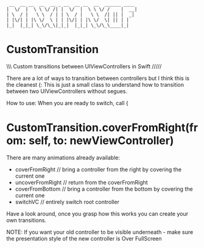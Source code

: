 
	 __  __ __  __  __ _ __  __ __  __  ______ ____
	|  \/  |  \ \ \/ /| |  \/  |  \ \ \/ /    |  __|
	| \  / |   \ \  / | | \  / |   \ \  /| || |  _|
	| |\/| | |\ \/  \ | | |\/| | |\ \/  \| || | |
	|_|  |_|_| \_\/\_\|_|_|  |_|_| \_\/\_\____|_|


# CustomTransition
\\\\\ Custom transitions between UIViewControllers in Swift /////

There are a lot of ways to transition between controllers but I think this is the cleanest (:
This is just a small class to understand how to transition between two UIViewControllers without segues.

How to use: 
When you are ready to switch, call {

#     CustomTransition.coverFromRight(from: self, to: newViewController)

There are many animations already available:

- coverFromRight      // bring a controller from the right by covering the current one
- uncoverFromRight    // return from the coverFromRight
- coverFromBottom     // bring a controller from the bottom by covering the current one
- switchVC            // entirely switch root controller


Have a look around, once you grasp how this works you can create your own transitions.

NOTE: If you want your old controller to be visible underneath 
	- make sure the presentation style of the new controller is Over FullScreen
